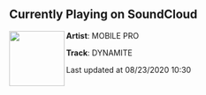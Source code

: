 ## Currently Playing on SoundCloud

[<img align="left" width="100" src="https://i1.sndcdn.com/artworks-f16inzSh8sSGSlk0-T9BJ5g-t50x50.jpg">](https://soundcloud.com/mobilepro/dynamite)

**Artist**: MOBILE PRO 

**Track**: DYNAMITE

Last updated at 08/23/2020 10:30
